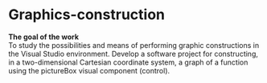 # Graphics-construction<br>
<strong>The goal of the work</strong><br>
To study the possibilities and means of performing graphic constructions in the Visual Studio environment. Develop a software project for constructing, in a two-dimensional Cartesian coordinate system, a graph of a function using the pictureBox visual component (control).<br>
# 
